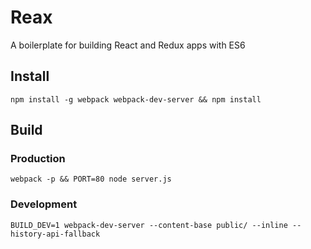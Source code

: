# Reax

A boilerplate for building React and Redux apps with ES6

## Install

`npm install -g webpack webpack-dev-server && npm install`

## Build

### Production

`webpack -p && PORT=80 node server.js`

### Development

`BUILD_DEV=1 webpack-dev-server --content-base public/ --inline --history-api-fallback`
